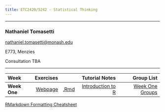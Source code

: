 ```yaml
---
title: ETC2420/5242 - Statistical Thinking
---
```

<hr>

### Nathaniel Tomasetti

nathaniel.tomasetti@monash.edu

E773, Menzies

Consultation TBA

<hr>

| Week  | Exercises |  | Tutorial Notes    | Group List   | 
|:---------|----:|---:|-------:|--------:|
|<b>Week One</b> | [Webpage](http://st.netlify.com/labs/lab1)   |  [.Rmd](http://st.netlify.com/labs/lab1.Rmd)   | [Introduction to R](../content/weekone/notes.html)| [Week One Groups](../content/weekone/groups.html) |

  
  
[RMarkdown Formatting Cheatsheet](https://www.rstudio.com/wp-content/uploads/2016/03/rmarkdown-cheatsheet-2.0.pdf)